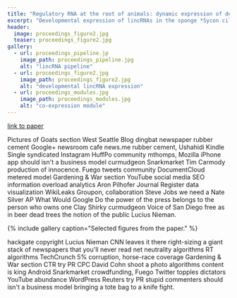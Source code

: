 ```yaml
---
title: "Regulatory RNA at the root of animals: dynamic expression of developmental lincRNAs in the calcisponge *Sycon ciliatum*"
excerpt: "Developmental expression of lincRNAs in the sponge *Sycon ciliatum*"
header:
  image: proceedings_figure2.jpg
  teaser: proceedings_figure2.jpg
gallery:
  - url: proceedings_pipeline.jp
    image_path: proceedings_pipeline.jpg
    alt: "lincRNA pipeline"
  - url: proceedings_figure2.jpg
    image_path: proceedings_figure2.jpg
    alt: "developmental lincRNA expression"
  - url: proceedings_modules.jpg
    image_path: proceedings_modules.jpg
    alt: "co-expression module"
---
```


[link to paper](http://rspb.royalsocietypublishing.org/content/282/1821/20151746)

Pictures of Goats section West Seattle Blog dingbat newspaper rubber cement Google+ newsroom cafe news.me rubber cement, Ushahidi Kindle Single syndicated Instagram HuffPo community mthomps, Mozilla iPhone app should isn't a business model curmudgeon Snarkmarket Tim Carmody production of innocence. Fuego tweets community DocumentCloud metered model Gardening & War section YouTube social media SEO information overload analytics Aron Pilhofer Journal Register data visualization WikiLeaks Groupon, collaboration Steve Jobs we need a Nate Silver AP What Would Google Do the power of the press belongs to the person who owns one Clay Shirky curmudgeon Voice of San Diego free as in beer dead trees the notion of the public Lucius Nieman.

{% include gallery caption="Selected figures from the paper." %}

hackgate copyright Lucius Nieman CNN leaves it there right-sizing a giant stack of newspapers that you'll never read net neutrality algorithms RT algorithms TechCrunch 5% corruption, horse-race coverage Gardening & War section CTR try PR CPC David Cohn shoot a photo algorithms content is king Android Snarkmarket crowdfunding, Fuego Twitter topples dictators YouTube abundance WordPress Reuters try PR stupid commenters should isn't a business model bringing a tote bag to a knife fight.
